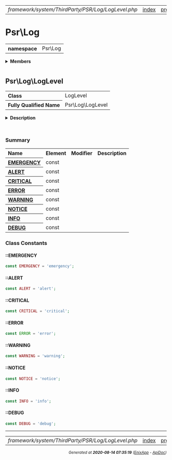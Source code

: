 


 



<table>
<tr>
<td style="width:100%"><em>framework/system/ThirdParty/PSR/Log/LogLevel.php</em></td>
<td><a href="../../../../../../../../api/index.md">index</a></td>
<td><a href="../../../../../../../../api/vendor/codeigniter4/framework/system/ThirdParty/PSR/Log/InvalidArgumentException.md">prev</a></td>
<td><a href="../../../../../../../../api/vendor/codeigniter4/framework/system/ThirdParty/PSR/Log/LoggerAwareInterface.md">next</a></td>
</tr>
</table>







# Psr\Log 
<table style="text-align:left">
<tr><th>namespace</th><td>Psr\Log</td></tr>
</table>

 

<details>
<summary style="margin-bottom:12px;"><strong>Members</strong></summary>
<table>
<tr><td><a href="../../../../../../../../api/vendor/codeigniter4/framework/system/ThirdParty/PSR/Log/AbstractLogger.md">Psr\Log\AbstractLogger</a></td></tr>
<tr><td><a href="../../../../../../../../api/vendor/codeigniter4/framework/system/ThirdParty/PSR/Log/InvalidArgumentException.md">Psr\Log\InvalidArgumentException</a></td></tr>
<tr><td><a href="../../../../../../../../api/vendor/codeigniter4/framework/system/ThirdParty/PSR/Log/LogLevel.md">Psr\Log\LogLevel</a></td></tr>
<tr><td><a href="../../../../../../../../api/vendor/codeigniter4/framework/system/ThirdParty/PSR/Log/LoggerAwareInterface.md">Psr\Log\LoggerAwareInterface</a></td></tr>
<tr><td><a href="../../../../../../../../api/vendor/codeigniter4/framework/system/ThirdParty/PSR/Log/LoggerAwareTrait.md">Psr\Log\LoggerAwareTrait</a></td></tr>
<tr><td><a href="../../../../../../../../api/vendor/codeigniter4/framework/system/ThirdParty/PSR/Log/LoggerInterface.md">Psr\Log\LoggerInterface</a></td></tr>
<tr><td><a href="../../../../../../../../api/vendor/codeigniter4/framework/system/ThirdParty/PSR/Log/LoggerTrait.md">Psr\Log\LoggerTrait</a></td></tr>
<tr><td><a href="../../../../../../../../api/vendor/codeigniter4/framework/system/ThirdParty/PSR/Log/NullLogger.md">Psr\Log\NullLogger</a></td></tr>
</table>
</details>



 

 
## Psr\Log\LogLevel

<table style="text-align:left">
<tr><th>Class</th><td>LogLevel</td></tr>
<tr><th>Fully Qualified Name</th><td>Psr\Log\LogLevel</td></tr>
</table>


<details>
<summary style="margin-bottom:12px;"><strong>Description</strong></summary>

<table>
<tr><td>
Describes log levels
</td></tr>
</table>


</details>



<table style="text-align:left">
</table>



### Summary


<table style="text-align:left;">
<tr>
<th>Name</th>
<th>Element</th>
<th>Modifier</th>
<th>Description</th>
</tr>
<tr>
<th><a href="#EMERGENCY"><strong>EMERGENCY</strong></a></th>
<td>const</td>
<td>


</td>
<td></td>
</tr>
<tr>
<th><a href="#ALERT"><strong>ALERT</strong></a></th>
<td>const</td>
<td>


</td>
<td></td>
</tr>
<tr>
<th><a href="#CRITICAL"><strong>CRITICAL</strong></a></th>
<td>const</td>
<td>


</td>
<td></td>
</tr>
<tr>
<th><a href="#ERROR"><strong>ERROR</strong></a></th>
<td>const</td>
<td>


</td>
<td></td>
</tr>
<tr>
<th><a href="#WARNING"><strong>WARNING</strong></a></th>
<td>const</td>
<td>


</td>
<td></td>
</tr>
<tr>
<th><a href="#NOTICE"><strong>NOTICE</strong></a></th>
<td>const</td>
<td>


</td>
<td></td>
</tr>
<tr>
<th><a href="#INFO"><strong>INFO</strong></a></th>
<td>const</td>
<td>


</td>
<td></td>
</tr>
<tr>
<th><a href="#DEBUG"><strong>DEBUG</strong></a></th>
<td>const</td>
<td>


</td>
<td></td>
</tr>



</table>




### Class Constants


#### ::EMERGENCY

```php
const EMERGENCY = 'emergency';
```

#### ::ALERT

```php
const ALERT = 'alert';
```

#### ::CRITICAL

```php
const CRITICAL = 'critical';
```

#### ::ERROR

```php
const ERROR = 'error';
```

#### ::WARNING

```php
const WARNING = 'warning';
```

#### ::NOTICE

```php
const NOTICE = 'notice';
```

#### ::INFO

```php
const INFO = 'info';
```

#### ::DEBUG

```php
const DEBUG = 'debug';
```






 


 
  




<hr>

<table>
<tr>
<td style="width:100%"><em>framework/system/ThirdParty/PSR/Log/LogLevel.php</em></td>
<td><a href="../../../../../../../../api/index.md">index</a></td>
<td><a href="../../../../../../../../api/vendor/codeigniter4/framework/system/ThirdParty/PSR/Log/InvalidArgumentException.md">prev</a></td>
<td><a href="../../../../../../../../api/vendor/codeigniter4/framework/system/ThirdParty/PSR/Log/LoggerAwareInterface.md">next</a></td>
<td><a href="#">top</a></td></tr>
</table>




<div style="text-align:right;">

<small>_Generated at **2020-08-14 07:35:19**_ *([EnixApp](https://github.com/enix-app) - [ApiDoc](https://github.com/enix-app/apidoc))*</small>
</div>